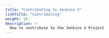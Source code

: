 ```yaml
---
title: "Contributing to Jenkins X"
linkTitle: "Contributing"
weight: 10
description: >
  How to contribute to the Jenkins X Project
---
```

